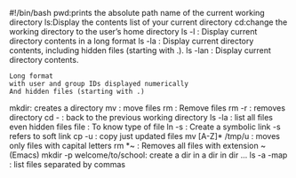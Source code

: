 #!/bin/bash
pwd:prints the absolute path name of the current working directory
ls:Display the contents list of your current directory
cd:change the working directory to the user’s home directory
ls -l : Display current directory contents in a long format
ls -la : Display current directory contents, including hidden files (starting with .).
ls -lan : Display current directory contents.

    Long format
    with user and group IDs displayed numerically
    And hidden files (starting with .)
mkdir: creates a directory
mv : move files
rm : Remove files
rm -r : removes directory
cd - : back to the previous working directory
ls -la : list all files even hidden files
file : To know type of file
ln -s : Create a symbolic link -s refers to soft link
cp -u : copy just updated files
mv [A-Z]* /tmp/u : moves only files with capital letters
rm *~ : Removes all files with extension ~(Emacs)
mkdir -p welcome/to/school: create a dir in a dir in dir ...
ls -a -map : list files separated by commas
